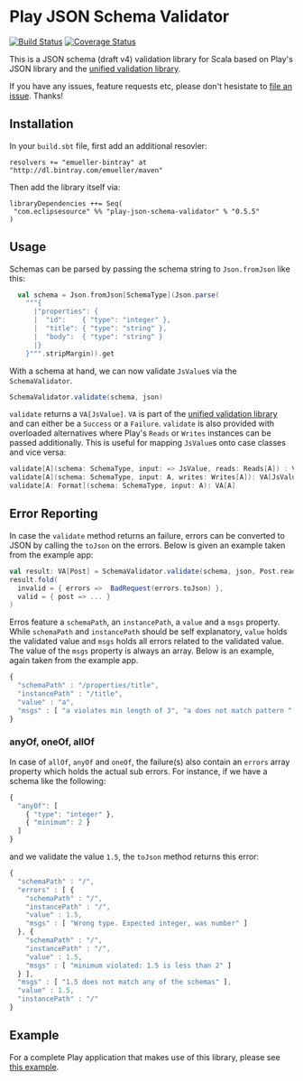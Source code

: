 # Play JSON Schema Validator

[![Build Status](https://travis-ci.org/eclipsesource/play-json-schema-validator.svg?branch=master)](https://travis-ci.org/eclipsesource/play-json-schema-validator) [![Coverage Status](https://coveralls.io/repos/edgarmueller/play-json-schema-validator/badge.svg?branch=master&service=github)](https://coveralls.io/github/edgarmueller/play-json-schema-validator?branch=master)

This is a JSON schema (draft v4) validation library for Scala based on Play's JSON library and the [unified validation library](https://github.com/jto/validation).

If you have any issues, feature requests etc, please don't hesistate to [file an issue](https://github.com/eclipsesource/play-json-schema-validator/issues/new). Thanks!

## Installation

In your `build.sbt` file, first add an additional resovler:

```
resolvers += "emueller-bintray" at "http://dl.bintray.com/emueller/maven"
```

Then add the library itself via:

```
libraryDependencies ++= Seq(
 "com.eclipsesource" %% "play-json-schema-validator" % "0.5.5"
)
``` 
 
## Usage

Schemas can be parsed by passing the schema string to `Json.fromJson` like this:

```Scala
  val schema = Json.fromJson[SchemaType](Json.parse(
    """{
      |"properties": {
      |  "id":    { "type": "integer" },
      |  "title": { "type": "string" },
      |  "body":  { "type": "string" }
      |}
    }""".stripMargin)).get
```

With a schema at hand, we can now validate `JsValue`s via the `SchemaValidator`.

```Scala 
SchemaValidator.validate(schema, json)
```

`validate` returns a `VA[JsValue]`. `VA` is part of the [unified validation library](https://github.com/jto/validation) and can either be a `Success` or a `Failure`.
`validate` is also provided with overloaded alternatives where Play's `Reads` or `Writes` instances can be passed additionally. 
This is useful for mapping `JsValue`s onto case classes and vice versa:

```Scala
validate[A](schema: SchemaType, input: => JsValue, reads: Reads[A]) : VA[A]
validate[A](schema: SchemaType, input: A, writes: Writes[A]): VA[JsValue] 
validate[A: Format](schema: SchemaType, input: A): VA[A] 
```

## Error Reporting

In case the `validate` method returns an failure, errors can be converted to JSON by calling the `toJson` on the errors. Below is given an example taken from the example app:

```Scala
val result: VA[Post] = SchemaValidator.validate(schema, json, Post.reads)
result.fold(
  invalid = { errors =>  BadRequest(errors.toJson) },
  valid = { post => ... } 
)
```

Erros feature a `schemaPath`, an `instancePath`, a `value` and a `msgs` property. While `schemaPath` and `instancePath` should be self explanatory, `value` holds the validated value and `msgs` holds all errors related to the validated value. The value of the `msgs` property is always an array. Below is an example, again taken from the example app.

```Javascript
{
  "schemaPath" : "/properties/title",
  "instancePath" : "/title",
  "value" : "a",
  "msgs" : [ "a violates min length of 3", "a does not match pattern ^[A-Z].*" ]
}
```

### anyOf, oneOf, allOf 
In case of `allOf`, `anyOf` and `oneOf`, the failure(s) also contain an `errors` array property which holds the actual sub errors. For instance, if we have a schema like the following:

```Javascript
{
  "anyOf": [
    { "type": "integer" },
    { "minimum": 2 }
  ]
}
```
and we validate the value `1.5`, the `toJson` method returns this error: 

```Javascript
{
  "schemaPath" : "/",
  "errors" : [ {
    "schemaPath" : "/",
    "instancePath" : "/",
    "value" : 1.5,
    "msgs" : [ "Wrong type. Expected integer, was number" ]
  }, {
    "schemaPath" : "/",
    "instancePath" : "/",
    "value" : 1.5,
    "msgs" : [ "minimum violated: 1.5 is less than 2" ]
  } ],
  "msgs" : [ "1.5 does not match any of the schemas" ],
  "value" : 1.5,
  "instancePath" : "/"
}
```

## Example

For a complete Play application that makes use of this library, please see [this example](https://github.com/edgarmueller/play-json-schema-example).
